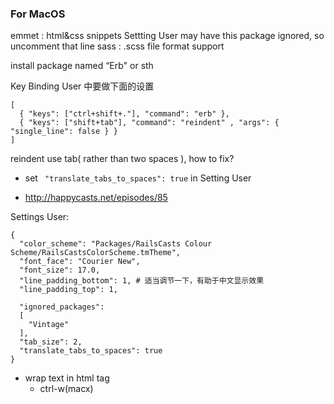 ### For MacOS
 
emmet : html&css snippets
        Settting User may have this package ignored, so uncomment that line
sass  : .scss file format support
 
 
install package named “Erb" or sth
 
Key Binding User 中要做下面的设置


```
[
  { "keys": ["ctrl+shift+."], "command": "erb" },
  { "keys": ["shift+tab"], "command": "reindent" , "args": { "single_line": false } }
]
```
 
reindent use tab( rather than two spaces ), how to fix?
  - set `  "translate_tabs_to_spaces": true ` in Setting User


- http://happycasts.net/episodes/85


Settings User:


```
{
  "color_scheme": "Packages/RailsCasts Colour
Scheme/RailsCastsColorScheme.tmTheme",
  "font_face": "Courier New",
  "font_size": 17.0,
  "line_padding_bottom": 1, # 适当调节一下，有助于中文显示效果
  "line_padding_top": 1,

  "ignored_packages":
  [
    "Vintage"
  ],
  "tab_size": 2,
  "translate_tabs_to_spaces": true
}
```

- wrap text in html tag
  - ctrl-w(macx)

